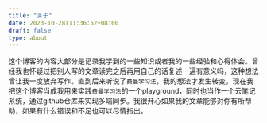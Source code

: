```yaml
---
title: "关于"
date: 2023-10-28T11:36:52+08:00
draft: false
type: about
---
```


这个博客的内容大部分是记录我学到的一些知识或者我的一些经验和心得体会。曾经我也怀疑过把别人写的文章读完之后再用自己的话复述一遍有意义吗，这种想法曾让我一度放弃写作。直到后来听说了`费曼学习法`，我的想法才发生转变，现在我把这个博客当成我用来实践`费曼学习法`的一个playground，同时也当作一个云笔记系统，通过github仓库来实现多端同步。我很开心如果我的文章能够对你有所帮助，如果有什么错误和不足也可以尽情指出。
